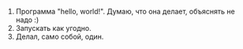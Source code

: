 1) Программа "hello, world!". Думаю, что она делает, объяснять не надо :)
2) Запускать как угодно.
3) Делал, само собой, один.
